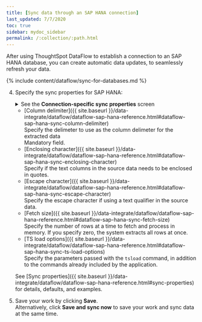 ```yaml
---
title: [Sync data through an SAP HANA connection]
last_updated: 7/7/2020
toc: true
sidebar: mydoc_sidebar
permalink: /:collection/:path.html
---
```

After using ThoughtSpot DataFlow to establish a connection to an SAP HANA database, you can create automatic data updates, to seamlessly refresh your data.

{% include content/dataflow/sync-for-databases.md %}

4. Specify the sync properties for SAP HANA:

   <details>
     <summary>See the <strong>Connection-specific sync properties</strong> screen</summary><p><img src="../../images/dataflow-set-sync-properties-draft.png" alt="Enter sync details" /></p>
   </details>

   <!--![Enter connection details]({{ site.baseurl }}/images/dataflow-sap-hana-sync.png "Enter connection details")-->

   * [Column delimiter]({{ site.baseurl }}/data-integrate/dataflow/dataflow-sap-hana-reference.html#dataflow-sap-hana-sync-column-delimiter)<br/>Specify the delimeter to use as the  column delimeter for the extracted data<br/>Mandatory field.
   * [Enclosing character]({{ site.baseurl }}/data-integrate/dataflow/dataflow-sap-hana-reference.html#dataflow-sap-hana-sync-enclosing-character)<br/>Specify if the text columns in the source data needs to be enclosed in quotes.
   * [Escape character]({{ site.baseurl }}/data-integrate/dataflow/dataflow-sap-hana-reference.html#dataflow-sap-hana-sync-escape-character)<br/>Specify the escape character if using a text qualifier in the source data.
   * [Fetch size]({{ site.baseurl }}/data-integrate/dataflow/dataflow-sap-hana-reference.html#dataflow-sap-hana-sync-fetch-size)<br/>Specify the number of rows at a time to fetch and process in memory. If you specify zero, the system extracts all rows at once.
   * [TS load options]({{ site.baseurl }}/data-integrate/dataflow/dataflow-sap-hana-reference.html#dataflow-sap-hana-sync-ts-load-options)<br/>Specify the parameters passed with the <code>tsload</code> command, in addition to the commands already included by the application.

   See [Sync properties]({{ site.baseurl }}/data-integrate/dataflow/dataflow-sap-hana-reference.html#sync-properties) for details, defaults, and examples.

5. Save your work by clicking **Save**.<br/>Alternatively, click **Save and sync now** to save your work and sync data at the same time.
